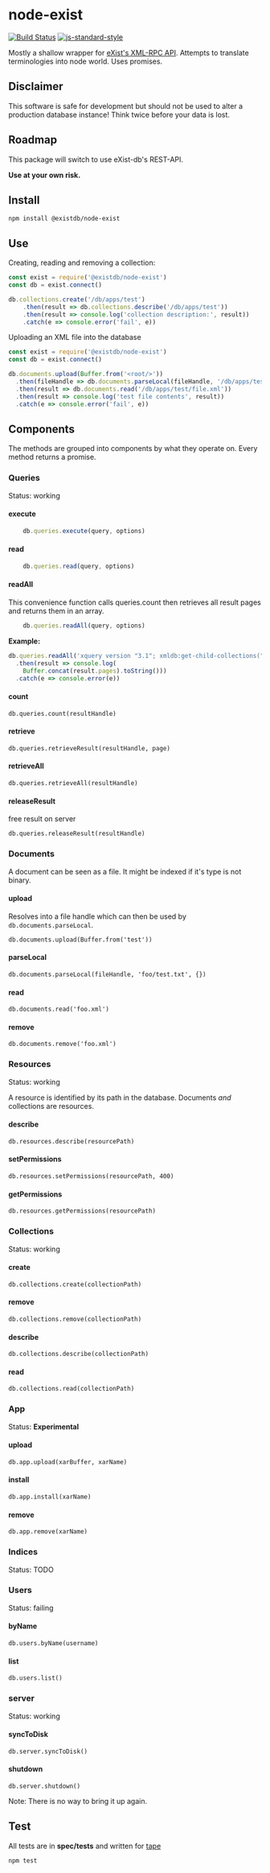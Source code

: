 # node-exist

[![Build Status](https://travis-ci.com/eXist-db/node-exist.svg)](https://travis-ci.com/eXist-db/node-exist)
[![js-standard-style](https://img.shields.io/badge/code%20style-standard-brightgreen.svg)](http://standardjs.com/)

Mostly a shallow wrapper for [eXist's XML-RPC API](http://exist-db.org/exist/apps/doc/devguide_xmlrpc.xml).
Attempts to translate terminologies into node world. Uses promises.

## Disclaimer

This software is safe for development but should not be used to alter a production database instance!
Think twice before your data is lost.

## Roadmap

This package will switch to use eXist-db's REST-API.

**Use at your own risk.**

## Install

    npm install @existdb/node-exist

## Use

Creating, reading and removing a collection:

```js
const exist = require('@existdb/node-exist')
const db = exist.connect()

db.collections.create('/db/apps/test')
    .then(result => db.collections.describe('/db/apps/test'))
    .then(result => console.log('collection description:', result))
    .catch(e => console.error('fail', e))

```

Uploading an XML file into the database

```js
const exist = require('@existdb/node-exist')
const db = exist.connect()

db.documents.upload(Buffer.from('<root/>'))
  .then(fileHandle => db.documents.parseLocal(fileHandle, '/db/apps/test/file.xml', {}))
  .then(result => db.documents.read('/db/apps/test/file.xml'))
  .then(result => console.log('test file contents', result))
  .catch(e => console.error('fail', e))

```

## Components

The methods are grouped into components by what they operate on.
Every method returns a promise.

### Queries

Status: working

#### execute

```js
    db.queries.execute(query, options)
```

#### read

```js
    db.queries.read(query, options)
```

#### readAll

This convenience function calls queries.count then retrieves all result pages and returns them in an array.

```js
    db.queries.readAll(query, options)
```

**Example:**

```js
db.queries.readAll('xquery version "3.1"; xmldb:get-child-collections("/db/apps") => string-join(",\n")', {})
  .then(result => console.log(
    Buffer.concat(result.pages).toString()))
  .catch(e => console.error(e))

```


#### count

    db.queries.count(resultHandle)

#### retrieve

    db.queries.retrieveResult(resultHandle, page)

#### retrieveAll

    db.queries.retrieveAll(resultHandle)

#### releaseResult

free result on server

    db.queries.releaseResult(resultHandle)

### Documents

A document can be seen as a file. It might be indexed if it's type is not binary.

#### upload

Resolves into a file handle which can then be used by `db.documents.parseLocal`.

    db.documents.upload(Buffer.from('test'))

#### parseLocal

    db.documents.parseLocal(fileHandle, 'foo/test.txt', {})

#### read

    db.documents.read('foo.xml')

#### remove

    db.documents.remove('foo.xml')


### Resources

Status: working

A resource is identified by its path in the database.
Documents *and* collections are resources.

#### describe

    db.resources.describe(resourcePath)

#### setPermissions

    db.resources.setPermissions(resourcePath, 400)

#### getPermissions

    db.resources.getPermissions(resourcePath)


### Collections

Status: working

#### create

    db.collections.create(collectionPath)

#### remove

    db.collections.remove(collectionPath)

#### describe

    db.collections.describe(collectionPath)

#### read

    db.collections.read(collectionPath)

### App

Status: **Experimental**

#### upload

    db.app.upload(xarBuffer, xarName)

#### install

    db.app.install(xarName)

#### remove

    db.app.remove(xarName)

### Indices

Status: TODO


### Users

Status: failing

#### byName

    db.users.byName(username)

#### list

    db.users.list()

### server

Status: working

#### syncToDisk

    db.server.syncToDisk()

#### shutdown

    db.server.shutdown()

Note: There is no way to bring it up again.

## Test

All tests are in **spec/tests** and written for [tape](https://npmjs.org/tape)

    npm test
